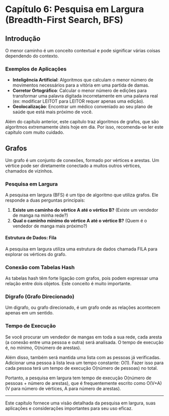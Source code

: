 # Capítulo 6: Pesquisa em Largura (Breadth-First Search, BFS)

## Introdução
O menor caminho é um conceito contextual e pode significar várias coisas dependendo do contexto.

### Exemplos de Aplicações
- **Inteligência Artificial**: Algoritmos que calculam o menor número de movimentos necessários para a vitória em uma partida de damas.
- **Corretor Ortográfico**: Calcular o menor número de edições para transformar uma palavra digitada incorretamente em uma palavra real (ex: modificar LEITOT para LEITOR requer apenas uma edição).
- **Geolocalização**: Encontrar um médico conveniado ao seu plano de saúde que está mais próximo de você.

Além do capítulo anterior, este capítulo traz algoritmos de grafos, que são algoritmos extremamente úteis hoje em dia. Por isso, recomenda-se ler este capítulo com muito cuidado.

## Grafos
Um grafo é um conjunto de conexões, formado por vértices e arestas. Um vértice pode ser diretamente conectado a muitos outros vértices, chamados de vizinhos.

### Pesquisa em Largura
A pesquisa em largura (BFS) é um tipo de algoritmo que utiliza grafos. Ele responde a duas perguntas principais:
1. **Existe um caminho do vértice A até o vértice B?** (Existe um vendedor de manga na minha rede?)
2. **Qual o caminho mínimo do vértice A até o vértice B?** (Quem é o vendedor de manga mais próximo?)

#### Estrutura de Dados: Fila
A pesquisa em largura utiliza uma estrutura de dados chamada FILA para explorar os vértices do grafo.

### Conexão com Tabelas Hash
As tabelas hash têm forte ligação com grafos, pois podem expressar uma relação entre dois objetos. Este conceito é muito importante.

### Digrafo (Grafo Direcionado)
Um digrafo, ou grafo direcionado, é um grafo onde as relações acontecem apenas em um sentido.

### Tempo de Execução
Se você procurar um vendedor de mangas em toda a sua rede, cada aresta (a conexão entre uma pessoa e outra) será analisada. O tempo de execução é, no mínimo, O(número de arestas).

Além disso, também será mantida uma lista com as pessoas já verificadas. Adicionar uma pessoa à lista leva um tempo constante: O(1). Fazer isso para cada pessoa terá um tempo de execução O(número de pessoas) no total.

Portanto, a pesquisa em largura tem tempo de execução O(número de pessoas + número de arestas), que é frequentemente escrito como O(V+A) (V para número de vértices, A para número de arestas).

---

Este capítulo fornece uma visão detalhada da pesquisa em largura, suas aplicações e considerações importantes para seu uso eficaz.

